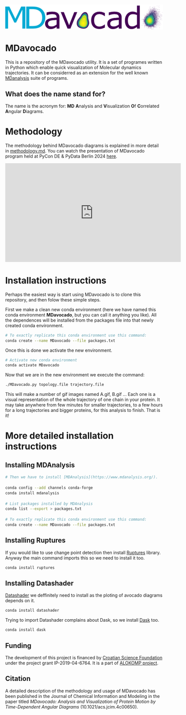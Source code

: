 ![MDavocado_logo](./MDavocado.png)

# MDavocado

This is a repository of the MDavocado utility. It is a set of programes
written in Python which enable quick visualization of Molecular dynamics
trajectories. It can be considerred as an extension for the well known
[MDanalysis](https://www.mdanalysis.org/) suite of programs. 

## What does the name stand for?

The name is the acronym for: **MD** **A**nalysis and **V**isualization **O**f **C**orrelated **A**ngular **D**iagrams.  

# Methodology

The methodology behind MDavocado diagrams is explained in more detail in [methodology.md](doc/methodology.md).
You can watch the presentation of MDavocado program held at PyCon DE & PyData Berlin 2024 [here](https://www.youtube.com/watch?v=2z66DLkue9c).
<iframe width="560" height="315" src="https://www.youtube.com/embed/2z66DLkue9c?si=dspKbWD5RcITwN80" title="YouTube video player" frameborder="0" allow="accelerometer; autoplay; clipboard-write; encrypted-media; gyroscope; picture-in-picture; web-share" referrerpolicy="strict-origin-when-cross-origin" allowfullscreen></iframe>

# Installation instructions

Perhaps the easiest way is start using MDavocado is to clone this repository,
and then folow these simple steps.

First we make a clean new conda environment (here we have named this conda environment **MDavocado**, but
you can call it anything you like). All the dependences will be installed from
the packages file into that newly created conda environment. 

```bash
# To exactly replicate this conda environment use this command:
conda create --name MDavocado --file packages.txt
```

Once this is done we activate the new environment. 
```bash
# Activate new conda environment
conda activate MDavocado
```

Now that we are in the new environment we execute the command:
```bash
./MDavocado.py topology.file trajectory.file
```

This will make a number of gif images named A.gif, B.gif ... Each one is a visual representation of the whole trajectory of one chain in your protein.
It may take anywhere from few minutes for smaller trajectories, to a few hours for a long trajectories and bigger proteins, for this analysis to finish.
That is it!

# More detailed installation instructions

## Installing MDAnalysis


```bash
# Then we have to install [MDAnalysis](https://www.mdanalysis.org/).

conda config --add channels conda-forge
conda install mdanalysis

# List packages installed by MDAnalysis
conda list --export > packages.txt

# To exactly replicate this conda environment use this command:
conda create --name MDavocado --file packages.txt
```

## Installing Ruptures

If you would like to use change point detection then install [Ruptures](https://centre-borelli.github.io/ruptures-docs/) library.
Anyway the main command imports this so we need to install it too.

```bash
conda install ruptures
```

## Installing Datashader
[Datashader](https://datashader.org/) we deffinitely need to install as the ploting of avocado diagrams depends on it.

```bash
conda install datashader
```
Trying to import Datashader complains about Dask, so we install [Dask](https://www.dask.org/) too.

```bash
conda install dask
```
## Funding

The development of this project is financed by [Croatian Science Foundation](https://hrzz.hr/en/) under the project grant IP-2019-04-6764. It is a part of [ALOKOMP project](https://alokomp.irb.hr/).

## Citation
A detailed description of the methodology and usage of MDavocado has been published in the Journal of Chemical Information and Modeling in the paper titled *MDavocado: Analysis and Visualization of Protein Motion by Time-Dependent Angular Diagrams* (10.1021/acs.jcim.4c00650).
